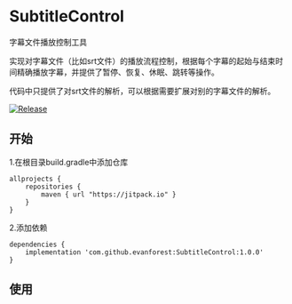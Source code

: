 # SubtitleControl
字幕文件播放控制工具


实现对字幕文件（比如srt文件）的播放流程控制，根据每个字幕的起始与结束时间精确播放字幕，并提供了暂停、恢复、休眠、跳转等操作。

代码中只提供了对srt文件的解析，可以根据需要扩展对别的字幕文件的解析。

[![Release](https://jitpack.io/v/evanforest/SubtitleControl.svg)](https://jitpack.io/#evanforest/SubtitleControl)

## 开始
1.在根目录build.gradle中添加仓库
```
allprojects {
	repositories {
		maven { url "https://jitpack.io" }
	}
}
```

2.添加依赖
```
dependencies {
	implementation 'com.github.evanforest:SubtitleControl:1.0.0'
}
```

## 使用


